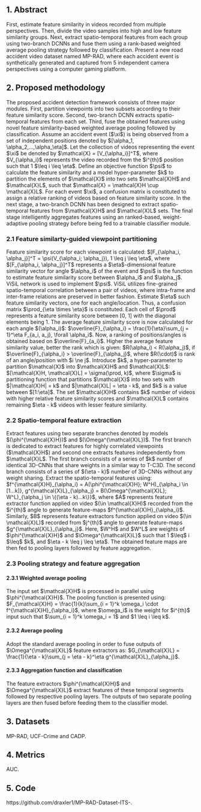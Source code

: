 <h2>1. Abstract</h2>
First, estimate feature similarity in videos recorded from multiple perspectives. Then, divide the video samples into high and low feature similarity groups. Next, extract spatio-temporal features from each group using two-branch DCNNs and fuse them using a rank-based weighted average pooling strategy followed by classification. Present a new road accident video dataset named MP-RAD, where each accident event is synthetically generated and captured from 5 independent camera perspectives using a computer gaming platform.
<h2>2. Proposed methodology</h2>
The proposed accident detection framework consists of three major modules. First, partition viewpoints into two subsets according to their feature similarity score. Second, two-branch DCNN extracts spatio-temporal features from each set. Third, fuse the obtained features using novel feature similarity-based weighted average pooling followed by classification. Assume an accident event ($\xi$) is being observed from a set of independent positions denoted by $[\alpha_1, \alpha_2,...,\alpha_\eta]$. Let the collection of videos representing the event $\xi$ be denoted by $\mathcal{X} = [V_{\alpha_i}]^T$, where $V_{\alpha_i}$ represents the video recorded from the $i^{th}$ position such that 1 $\leq i \leq \eta$. Define an objective function $\psi$ to calculate the feature similarity and a model hyper-parameter $k$ to partition the elements of $\mathcal{X}$ into two sets $\mathcal{X}H$ and $\mathcal{X}L$, such that $\mathcal{X} = \mathcal{X}H \cup \mathcal{X}L$. For each event $\xi$, a confusion matrix is constituted to assign a relative ranking of videos based on feature similarity score. In the next stage, a two-branch DCNN has been designed to extract spatio-temporal features from $\mathcal{X}H$ and $\mathcal{X}L$ sets. The final stage intelligently aggregates features using an ranked-based, weight-adaptive pooling strategy before being fed to a trainable classifier module.
<h3>2.1 Feature similarty-guided viewpoint partitioning</h3>
Feature similarity score for each viewpoint is calculated: $[F_{\alpha_i, \alpha_j}]^T = \psi(V_{\alpha_i; \alpha_j}), 1 \leq j \leq \eta$, where $[F_{\alpha_i, \alpha_j}]^T$ represents a $\eta$-dimensional feature similarity vector for angle $\alpha_i$ of the event and $\psi$ is the function to estimate feature similarity score between $\alpha_i$ and $\alpha_j$. ViSiL network is used to implement $\psi$. ViSiL utilizes fine-grained spatio-temporal correlation between a pair of videos, where intra-frame and inter-frame relations are preserved in better fashion. Estimate $\eta$ such feature similarity vectors, one for each angle/location. Thus, a confusion matrix  $\prod_{\eta \times \eta}$ is constituted. Each cell of $\prod$ represents a feature similarity score between [0, 1] with the diagonal elements being 1. The average feature similarity score is now calculated for each angle $(\alpha_i)$: $\overline{F}_{\alpha_i} = \frac{1}{\eta}\sum_{j = 1}^\eta F_{a_i, a_j}, \forall \alpha_i$. Now, a ranking of positions/angles is obtained based on $\overline{F}_{a_i}$. Higher the average feature similarity value, better the rank which is given: $R(\alpha_i) < R(\alpha_j)$, if $\overline{F}_{\alpha_i} > \overline{F}_{\alpha_j}$, where $R(\cdot)$ is rank of an angle/position with $i \ne j$. Introduce $k$, a hyper-parameter to partition $\mathcal{X}$ into $\mathcal{X}H$ and $\mathcal{X}L$: $[\mathcal{X}H, \mathcal{X}L] = \sigma(\prod, k)$, where $\sigma$ is partitioning function that partitions $\mathcal{X}$ into two sets with $|\mathcal{X}H| = k$ and $|\mathcal{X}L| = \eta - k$, and $k$ is a value between $[1:\eta]$. The set $\mathcal{X}H$ contains $k$ number of videos with higher relative feature similarity scores and $\mathcal{X}L$ contains remaining $\eta - k$ videos with lesser feature similarity.
<h3>2.2 Spatio-temporal feature extraction</h3>
Extract features using two separate branches denoted by models $(\phi^{\mathcal{X}H})$ and $(\Omega^{\mathcal{X}L})$. The first branch is dedicated to extract features for highly correlated viewpoints ($\mathcal{X}H$) and second one extracts features independently from $\mathcal{X}L$. The first branch consists of a series of $k$ number of identical 3D-CNNs that share weights in a similar way to T-C3D. The second branch consists of a series of $(\eta - k)$ number of 3D-CNNs without any weight sharing. Extract the spatio-temporal features using: $f^{\mathcal{X}H}_{\alpha_i} = A(\phi^{\mathcal{X}H}; W^H)_{\alpha_i \in [1...k]}, g^{\mathcal{X}L}_{\alpha_j} = B(\Omega^{\mathcal{X}L}; W^L)_{\alpha_j \in \{(\eta - k)...k\}}$, where $A$ represents feature extractor function applied on video $(\in \mathcal{X}H)$ recorded from the $i^{th}$ angle to generate feature-maps $f^{\mathcal{X}H}_{\alpha_i}$. Similarly, $B$ represents feature extractors function applied on video $(\in \mathcal{X}L)$ recorded from $j^{th}$ angle to generate feature-maps $g^{\mathcal{X}L}_{\alpha_j}$. Here, $W^H$ and $W^L$ are weights of $\phi^{\mathcal{X}H}$ and $\Omega^{\mathcal{X}L}$ such that 1 $\leq$ i $\leq$ $k$, and $\eta - k \leq j \leq \eta$. The obtained feature maps are then fed to pooling layers followed by feature aggregation. 
<h3>2.3 Pooling strategy and feature aggregation</h3>
<h4>2.3.1 Weighted average pooling</h2>
The input set $\mathcal{X}H$ is processed in parallel using $\phi^{\mathcal{X}H}$. The pooling function is presented using: $F_{\mathcal{X}H} = \frac{1}{k}\sum_{i = 1}^k \omega_i \cdot f^{\mathcal{X}H}_{\alpha_i}$, where $\omega_i$ is the weight for $i^{th}$ input such that $\sum_{i = 1}^k \omega_i = 1$ and $1 \leq i \leq k$. 
<h4>2.3.2 Average pooling</h4>
Adopt the standard average pooling in order to fuse outputs of $\Omega^{\mathcal{X}L}$ feature extractors as: $G_{\mathcal{X}L} = \frac{1}{\eta - k}\sum_{j = \eta - k}^\eta g^{\mathcal{X}L}_{\alpha_j}$. 
<h4>2.3.3 Aggregation function and classification</h4>
The feature extractors $\phi^{\mathcal{X}H}$ and $\Omega^{\mathcal{X}L}$ extract features of these temporal segments followed by respective pooling layers. The outputs of two separate pooling layers are then fused before feeding them to the classifier model.
<h2>3. Datasets</h2>
MP-RAD, UCF-Crime and CADP.
<h2>4. Metrics</h2>
AUC.
<h2>5. Code</h2>
https://github.com/draxler1/MP-RAD-Dataset-ITS-.